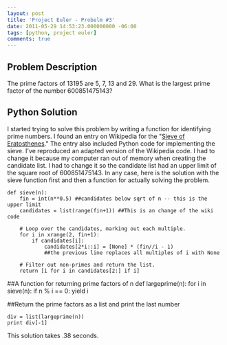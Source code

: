 ```yaml
---
layout: post
title: 'Project Euler - Probelm #3'
date: 2011-05-29 14:53:23.000000000 -06:00
tags: [python, project euler]
comments: true
---
```

## Problem Description

The prime factors of 13195 are 5, 7, 13 and 29. What is the largest prime factor of the number 600851475143?

## Python Solution

I started trying to solve this problem by writing a function for identifying prime numbers. I found an entry on Wikipedia for the "<a href="http://en.wikipedia.org/wiki/Sieve_of_Eratosthenes">Sieve of Eratosthenes</a>." The entry also included Python code for implementing the sieve. I've reproduced an adapted version of the Wikipedia code. I had to change it because my computer ran out of memory when creating the candidate list. I had to change it so the candidate list had an upper limit of the square root of 600851475143. In any case, here is the solution with the sieve function first and then a function for actually solving the problem.

	def sieve(n): 
	    fin = int(n**0.5) ##candidates below sqrt of n -- this is the upper limit
	    candidates = list(range(fin+1)) ##This is an change of the wiki code
	
	    # Loop over the candidates, marking out each multiple.
	    for i in xrange(2, fin+1): 
	        if candidates[i]:
	            candidates[2*i::i] = [None] * (fin//i - 1) 
	            ##the previous line replaces all multiples of i with None
	
	    # Filter out non-primes and return the list.
	    return [i for i in candidates[2:] if i]

##A function for returning prime factors of n
	def largeprime(n):
	    for i in sieve(n):
	        if n % i == 0:
	            yield i

##Return the prime factors as a list and print the last number

	div = list(largeprime(n))
	print div[-1]

This solution takes .38 seconds.
